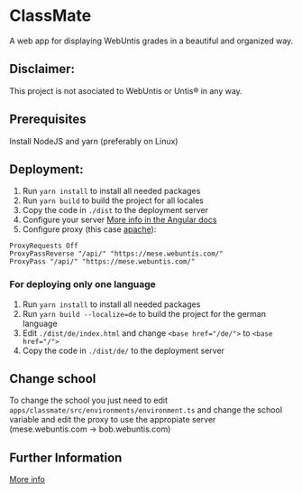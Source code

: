 # ClassMate

A web app for displaying WebUntis grades in a beautiful and organized way.

## Disclaimer:

This project is not asociated to WebUntis or Untis® in any way.

## Prerequisites
Install NodeJS and yarn (preferably on Linux)

## Deployment:

1. Run `yarn install` to install all needed packages
2. Run `yarn build` to build the project for all locales
3. Copy the code in `./dist` to the deployment server
4. Configure your server [More info in the Angular docs](https://angular.io/guide/i18n-common-deploy#configure-a-server)
5. Configure proxy (this case [apache]()):
```
ProxyRequests Off
ProxyPassReverse "/api/" "https://mese.webuntis.com/"
ProxyPass "/api/" "https://mese.webuntis.com/"
```

### For deploying only one language

1. Run `yarn install` to install all needed packages
2. Run `yarn build --localize=de` to build the project for the german language
3. Edit `./dist/de/index.html` and change `<base href="/de/">` to `<base href="/">`
3. Copy the code in `./dist/de/` to the deployment server

## Change school

To change the school you just need to edit `apps/classmate/src/environments/environment.ts` and change the school variable and edit the proxy to use the appropiate server (mese.webuntis.com -> bob.webuntis.com)

## Further Information
[More info](Facharbeit.pdf)
